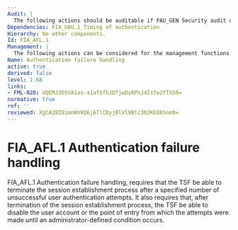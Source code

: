 ```yaml
---
Audit: |
  The following actions should be auditable if FAU_GEN Security audit data generation is included in the PP, PP-Module, functional package or ST: a) minimal: The reaching of the threshold for the unsuccessful authentication attempts and the actions taken and the subsequent, if appropriate, restoration to the normal state.
Dependencies: FIA_UAU.1 Timing of authentication
Hierarchy: No other components.
Id: FIA_AFL.1
Management: |
  The following actions can be considered for the management functions in FMT: a) management of the threshold for unsuccessful authentication attempts; b) management of actions to be taken in the event of an authentication failure.
Name: Authentication failure handling
active: true
derived: false
level: 1.68
links:
- FML-028: UQEMJ3DSVA1as-a1aT5fhJDTjwDsRPnJ4IsYw2fTXS0=
normative: true
ref: ''
reviewed: XgCA28Z8imnWVkQ6j6TlCDyjBlVl9Btc302KEO8Sne0=
---
```


# FIA_AFL.1 Authentication failure handling

FIA_AFL.1 Authentication failure handling, requires that the TSF be able to terminate the session establishment process after a specified number of unsuccessful user authentication attempts. It also requires that, after termination of the session establishment process, the TSF be able to disable the user account or the point of entry from which the attempts were made until an administrator-defined condition occurs.